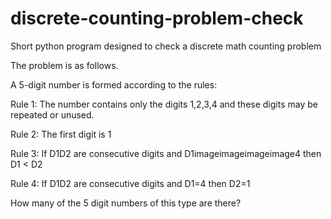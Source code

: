 # discrete-counting-problem-check
Short python program designed to check a discrete math counting problem

The problem is as follows.

A 5-digit number is formed according to the rules:

Rule 1: The number contains only the digits 1,2,3,4 and these digits may be repeated or unused.

Rule 2: The first digit is 1

Rule 3: If D1D2 are consecutive digits and D1imageimageimageimage4 then D1 < D2

Rule 4: If D1D2 are consecutive digits and D1=4 then D2=1

How many of the 5 digit numbers of this type are there?  

